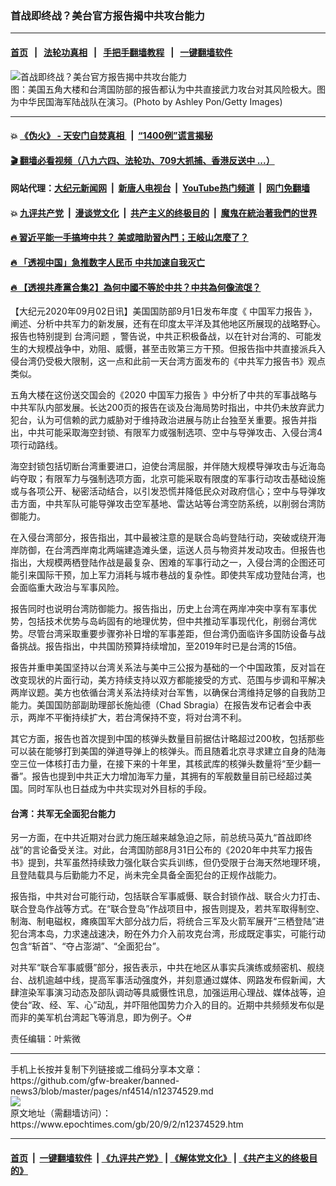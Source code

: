 ### 首战即终战？美台官方报告揭中共攻台能力
------------------------

#### [首页](https://github.com/gfw-breaker/banned-news3/blob/master/README.md) &nbsp;&nbsp;|&nbsp;&nbsp; [法轮功真相](https://github.com/begood0513/basic/blob/master/README.md)  &nbsp;&nbsp;|&nbsp;&nbsp; [手把手翻墙教程](https://github.com/gfw-breaker/guides/wiki)  &nbsp;&nbsp;|&nbsp;&nbsp; [一键翻墙软件](https://github.com/gfw-breaker/nogfw/blob/master/README.md)  



<div><img alt="首战即终战？美台官方报告揭中共攻台能力" class="attachment-djy_600_400 size-djy_600_400 wp-post-image" src="https://i.epochtimes.com/assets/uploads/2020/09/GettyImages-178184458-600x400.jpg"/>
<div class="caption">
 图：美国五角大楼和台湾国防部的报告都认为中共直接武力攻台对其风险极大。图为中华民国海军陆战队在演习。(Photo by Ashley Pon/Getty Images)
</div></div><hr/>

#### 💥 [《伪火》 - 天安门自焚真相 ](http://141.164.51.119:10000/videos/blog/weihuo.html)&nbsp; |&nbsp; [“1400例”谎言揭秘  ](http://141.164.51.119:10000/videos/blog/jiexi1400.html)

#### [ 🎬  翻墙必看视频（八九六四、法轮功、709大抓捕、香港反送中 ...）](https://github.com/gfw-breaker/links/blob/master/banned.md)

#### 网站代理：[大纪元新闻网](http://167.172.10.89:10080/gb/) &nbsp;|&nbsp; [新唐人电视台](http://167.172.10.89:8808/gb/)  &nbsp;|&nbsp; [YouTube热门频道](http://158.247.203.241/youtube.html) &nbsp;|&nbsp; [网门免翻墙](http://158.247.203.241:11000/show.aspx?name=ogHome)

#### 💥 [九评共产党](http://141.164.51.119:10000/videos/res/jiuping/)&nbsp; |&nbsp; [漫谈党文化](http://141.164.51.119:10000/videos/res/mtdwh/)&nbsp; |&nbsp; [共产主义的终极目的](http://141.164.51.119:10000/videos/res/zjmd/)&nbsp; |&nbsp; [魔鬼在統治著我們的世界](http://141.164.51.119:10000/videos/res/TheSpecter/)  

#### [ 🔥  習近平能一手搞垮中共？ 美或暗助習內鬥；王岐山怎麼了？](http://141.164.51.119:10000/videos/news/epoch02.html)

#### [ 🔥  「透视中国」急推数字人民币 中共加速自我灭亡](http://141.164.51.119:10000/videos/news/don01.html)

#### [ 🔥  【透視共產黨合集2】為何中國不等於中共？中共為何像流氓？](http://141.164.51.119:10000/videos/news/../res/detox/index.html)

<div><p>
 【大纪元2020年09月02日讯】美国国防部9月1日发布年度《
 <ok href="https://www.epochtimes.com/gb/tag/%E4%B8%AD%E5%9B%BD%E5%86%9B%E5%8A%9B%E6%8A%A5%E5%91%8A.html">
  中国军力报告
 </ok>
 》，阐述、分析中共军力的新发展，还有在印度太平洋及其他地区所展现的战略野心。报告也特别提到
 <ok href="https://www.epochtimes.com/gb/tag/%E5%8F%B0%E6%B9%BE%E9%97%AE%E9%A2%98.html">
  台湾问题
 </ok>
 ，警告说，中共正积极备战，以在针对台湾的、可能发生的大规模战争中，劝阻、威慑，甚至击败第三方干预。但报告指中共直接派兵入侵台湾仍受极大限制，这一点和此前一天台湾方面发布的《中共军力报告书》观点类似。
</p>
<p>
 五角大楼在这份送交国会的《2020
 <ok href="https://www.epochtimes.com/gb/tag/%E4%B8%AD%E5%9B%BD%E5%86%9B%E5%8A%9B%E6%8A%A5%E5%91%8A.html">
  中国军力报告
 </ok>
 》中分析了中共的军事战略与中共军队内部发展。长达200页的报告在谈及台海局势时指出，中共仍未放弃武力犯台，认为可信赖的武力威胁对于维持政治进展与防止台独至关重要。报告并指出，中共可能采取海空封锁、有限军力或强制选项、空中与导弹攻击、入侵台湾4项行动路线。
</p>
<p>
 海空封锁包括切断台湾重要进口，迫使台湾屈服，并伴随大规模导弹攻击与近海岛屿夺取；有限军力与强制选项方面，北京可能采取有限度的军事行动攻击基础设施或与各项公开、秘密活动结合，以引发恐慌并降低民众对政府信心；空中与导弹攻击方面，中共军队可能导弹攻击空军基地、雷达站等台湾空防系统，以削弱台湾防御能力。
</p>
<p>
 在入侵台湾部分，报告指出，其中最被注意的是联合岛屿登陆行动，突破或绕开海岸防御，在台湾西岸南北两端建造滩头堡，运送人员与物资并发动攻击。但报告也指出，大规模两栖登陆作战是最复杂、困难的军事行动之一，入侵台湾的企图还可能引来国际干预，加上军力消耗与城市巷战的复杂性。即使共军成功登陆台湾，也会面临重大政治与军事风险。
</p>
<p>
 报告同时也说明台湾防御能力。报告指出，历史上台湾在两岸冲突中享有军事优势，包括技术优势与岛屿固有的地理优势，但中共推动军事现代化，削弱台湾优势。尽管台湾采取重要步骤弥补日增的军事差距，但台湾仍面临许多国防设备与战备挑战。报告指出，中共国防预算持续增加，至2019年时已是台湾的15倍。
</p>
<p>
 报告并重申美国坚持以台湾关系法与美中三公报为基础的一个中国政策，反对旨在改变现状的片面行动，美方持续支持以双方都能接受的方式、范围与步调和平解决两岸议题。美方也依循台湾关系法持续对台军售，以确保台湾维持足够的自我防卫能力。美国国防部副助理部长施灿德（Chad Sbragia）在报告发布记者会中表示，两岸不平衡持续扩大，若台湾保持不变，将对台湾不利。
</p>
<p>
 其它方面，报告也首次提到中国的核弹头数量目前据估计略超过200枚，包括那些可以装在能够打到美国的弹道导弹上的核弹头。而且随着北京寻求建立自身的陆海空三位一体核打击力量，在接下来的十年里，其核武库的核弹头数量将“至少翻一番”。报告也提到中共正大力增加海军力量，其拥有的军舰数量目前已经超过美国。同时军队也日益成为中共实现对外目标的手段。
</p>
<h4>
 台湾：共军无全面犯台能力
</h4>
<p>
 另一方面，在中共近期对台武力施压越来越急迫之际，前总统马英九“首战即终战”的言论备受关注。对此，台湾国防部8月31日公布的《2020年中共军力报告书》提到，共军虽然持续致力强化联合实兵训练，但仍受限于台海天然地理环境，且登陆载具与后勤能力不足，尚未完全具备全面犯台的正规作战能力。
</p>
<p>
 报告指，中共对台可能行动，包括联合军事威慑、联合封锁作战、联合火力打击、联合登岛作战等方式。在“联合登岛”作战项目中，报告则提及，若共军取得制空、制海、制电磁权，瘫痪国军大部分战力后，将统合三军及火箭军展开“三栖登陆”进犯台湾本岛，力求速战速决，盼在外力介入前攻克台湾，形成既定事实，可能行动包含“斩首”、“夺占澎湖”、“全面犯台”。
</p>
<p>
 对共军“联合军事威慑”部分，报告表示，中共在地区从事实兵演练或频密机、舰绕台、战机逾越中线，提高军事活动强度外，并刻意通过媒体、网路发布假新闻，大肆渲染军事演习动态及部队调动等具威慑性讯息，加强运用心理战、媒体战等，迫使台“政、经、军、心”动乱，并吓阻他国势力介入的目的。近期中共频频发布似是而非的美军机台湾起飞等消息，即为例子。◇#
</p>
<p>
 责任编辑：叶紫微
</p>
</div>
<hr/>
手机上长按并复制下列链接或二维码分享本文章：<br/>
https://github.com/gfw-breaker/banned-news3/blob/master/pages/nf4514/n12374529.md <br/>
<a href='https://github.com/gfw-breaker/banned-news3/blob/master/pages/nf4514/n12374529.md'><img src='https://github.com/gfw-breaker/banned-news3/blob/master/pages/nf4514/n12374529.md.png'/></a> <br/>
原文地址（需翻墙访问）：https://www.epochtimes.com/gb/20/9/2/n12374529.htm


------------------------
#### [首页](https://github.com/gfw-breaker/banned-news3/blob/master/README.md) &nbsp;|&nbsp; [一键翻墙软件](https://github.com/gfw-breaker/nogfw/blob/master/README.md) &nbsp;| [《九评共产党》](https://github.com/gfw-breaker/9ping.md/blob/master/README.md#九评之一评共产党是什么) | [《解体党文化》](https://github.com/gfw-breaker/jtdwh.md/blob/master/README.md) | [《共产主义的终极目的》](https://github.com/gfw-breaker/gczydzjmd.md/blob/master/README.md)


<img src='http://gfw-breaker.win/banned-news3/pages/nf4514/n12374529.md' width='0px' height='0px'/>